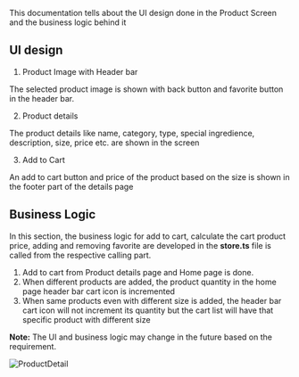 This documentation tells about the UI design done in the Product Screen and the business logic behind it

## UI design

1. Product Image with Header bar

The selected product image is shown with back button and favorite button in the header bar.

2. Product details

The product details like name, category, type, special ingredience, description, size, price etc. are shown in the screen

3. Add to Cart

An add to cart button and price of the product based on the size is shown in the footer part of the details page

## Business Logic

In this section, the business logic for add to cart, calculate the cart product price, adding and removing favorite are developed in the **store.ts** file is called from the respective calling part.

1. Add to cart from Product details page and Home page is done.
2. When different products are added, the product quantity in the home page header bar cart icon is incremented
3. When same products even with different size is added, the header bar cart icon will not increment its quantity but the cart list will have that specific product with different size

**Note:** The UI and business logic may change in the future based on the requirement.

![ProductDetail](https://github.com/sarguru1981/Coffee_Xpress/assets/4471129/864f344b-24ed-4a89-ad41-9893c9de59dc)
